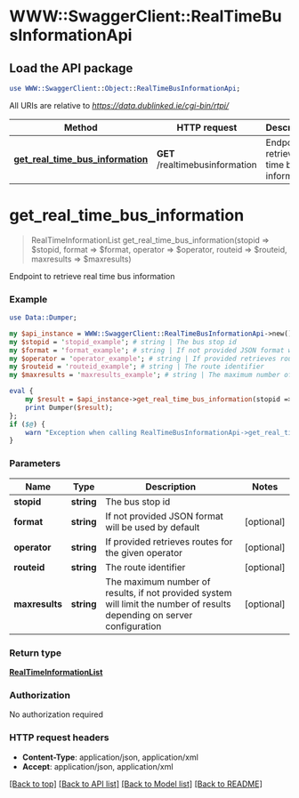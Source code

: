# WWW::SwaggerClient::RealTimeBusInformationApi

## Load the API package
```perl
use WWW::SwaggerClient::Object::RealTimeBusInformationApi;
```

All URIs are relative to *https://data.dublinked.ie/cgi-bin/rtpi/*

Method | HTTP request | Description
------------- | ------------- | -------------
[**get_real_time_bus_information**](RealTimeBusInformationApi.md#get_real_time_bus_information) | **GET** /realtimebusinformation | Endpoint to retrieve real time bus information


# **get_real_time_bus_information**
> RealTimeInformationList get_real_time_bus_information(stopid => $stopid, format => $format, operator => $operator, routeid => $routeid, maxresults => $maxresults)

Endpoint to retrieve real time bus information

### Example 
```perl
use Data::Dumper;

my $api_instance = WWW::SwaggerClient::RealTimeBusInformationApi->new();
my $stopid = 'stopid_example'; # string | The bus stop id
my $format = 'format_example'; # string | If not provided JSON format will be used by default
my $operator = 'operator_example'; # string | If provided retrieves routes for the given operator
my $routeid = 'routeid_example'; # string | The route identifier
my $maxresults = 'maxresults_example'; # string | The maximum number of results, if not provided system will limit the number of results depending on server configuration

eval { 
    my $result = $api_instance->get_real_time_bus_information(stopid => $stopid, format => $format, operator => $operator, routeid => $routeid, maxresults => $maxresults);
    print Dumper($result);
};
if ($@) {
    warn "Exception when calling RealTimeBusInformationApi->get_real_time_bus_information: $@\n";
}
```

### Parameters

Name | Type | Description  | Notes
------------- | ------------- | ------------- | -------------
 **stopid** | **string**| The bus stop id | 
 **format** | **string**| If not provided JSON format will be used by default | [optional] 
 **operator** | **string**| If provided retrieves routes for the given operator | [optional] 
 **routeid** | **string**| The route identifier | [optional] 
 **maxresults** | **string**| The maximum number of results, if not provided system will limit the number of results depending on server configuration | [optional] 

### Return type

[**RealTimeInformationList**](RealTimeInformationList.md)

### Authorization

No authorization required

### HTTP request headers

 - **Content-Type**: application/json, application/xml
 - **Accept**: application/json, application/xml

[[Back to top]](#) [[Back to API list]](../README.md#documentation-for-api-endpoints) [[Back to Model list]](../README.md#documentation-for-models) [[Back to README]](../README.md)


